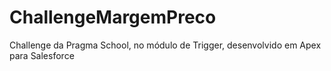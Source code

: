 # ChallengeMargemPreco
 Challenge da Pragma School, no módulo de Trigger, desenvolvido em Apex para Salesforce
